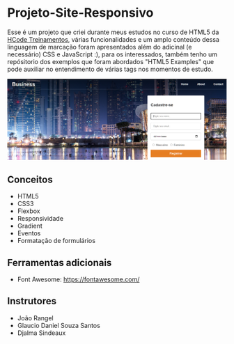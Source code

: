 # Projeto-Site-Responsivo
Esse é um projeto que criei durante meus estudos no curso de HTML5 da <a href = "https://hcode.com.br"/>HCode Treinamentos</a>, várias funcionalidades e um amplo conteúdo dessa linguagem de marcação foram apresentados além do adicinal (e necessário) CSS e JavaScript :), para os interessados, também tenho um repósitorio dos exemplos que foram abordados "HTML5 Examples" que pode auxiliar no entendimento de várias tags nos momentos de estudo.

<img src="https://github.com/nandacruz/Projeto-Site-Responsivo/blob/main/project_img/Screenshot_3.png">

<h2>Conceitos</h2>

- HTML5
- CSS3
- Flexbox
- Responsividade
- Gradient
- Eventos
- Formatação de formulários

<h2>Ferramentas adicionais</h2>

 - Font Awesome: https://fontawesome.com/

<h2>Instrutores</h2>

- João Rangel
- Glaucio Daniel Souza Santos
- Djalma Sindeaux
